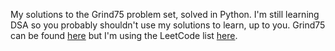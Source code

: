 My solutions to the Grind75 problem set, solved in Python. I'm still learning DSA so you probably shouldn't use my solutions to learn, up to you. Grind75 can be found [here](https://www.techinterviewhandbook.org/grind75/) but I'm using the LeetCode list [here](https://leetcode.com/problem-list/rab78cw1/).